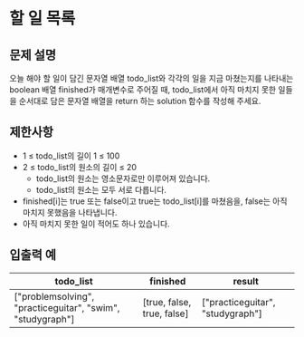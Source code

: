 # 할 일 목록

## 문제 설명

오늘 해야 할 일이 담긴 문자열 배열 todo_list와 각각의 일을 지금 마쳤는지를 나타내는 boolean 배열 finished가 매개변수로 주어질 때, todo_list에서 아직 마치지 못한 일들을 순서대로 담은 문자열 배열을 return 하는 solution 함수를 작성해 주세요.  


## 제한사항

- 1 ≤ todo_list의 길이 1 ≤ 100
- 2 ≤ todo_list의 원소의 길이 ≤ 20
  - todo_list의 원소는 영소문자로만 이루어져 있습니다.
  - todo_list의 원소는 모두 서로 다릅니다.
- finished[i]는 true 또는 false이고 true는 todo_list[i]를 마쳤음을, false는 아직 마치지 못했음을 나타냅니다.
- 아직 마치지 못한 일이 적어도 하나 있습니다.


## 입출력 예

| todo_list                                                  | finished                   | result                           |
|------------------------------------------------------------|----------------------------|----------------------------------|
| ["problemsolving", "practiceguitar", "swim", "studygraph"] | [true, false, true, false] | ["practiceguitar", "studygraph"] |
